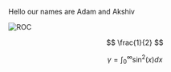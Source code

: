 Hello our names are Adam and Akshiv

![ROC](https://raw.githubusercontent.com/akshivbansal/phys408OpticalCavity/master/ROC.jpg) 


$$ \frac{1}{2} $$

$$\gamma = \int_0^{\infty} \sin^2(x) dx$$

<!--stackedit_data:
eyJoaXN0b3J5IjpbLTEyOTM1MjI2NDQsLTEyNDM0MjE0NjgsLT
EyOTM1MjI2NDRdfQ==
-->